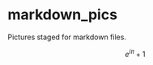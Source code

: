 <script type="text/javascript" src="http://cdn.mathjax.org/mathjax/latest/MathJax.js?config=default"></script>

# markdown_pics

Pictures staged for markdown files.

$$e^{i\pi} + 1$$

